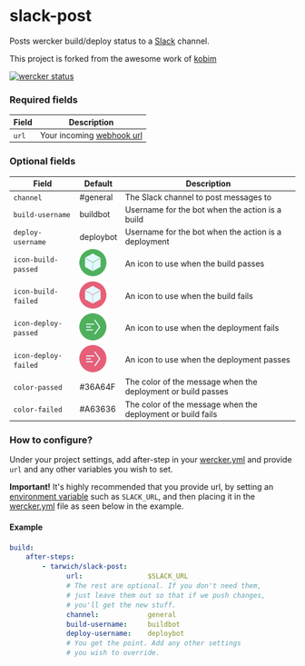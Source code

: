 # slack-post

Posts wercker build/deploy status to a [Slack] channel.

This project is forked from the awesome work of [kobim]

[Slack]: https://slack.com/
[kobim]: https://github.com/kobim/wercker-step-slack-post

[![wercker status](https://app.wercker.com/status/63eff42dccc87c427d30f68a11e726d0/m "wercker status")](https://app.wercker.com/project/bykey/63eff42dccc87c427d30f68a11e726d0)

### Required fields

| Field | Description |
|-------|-------------|
| `url` | Your incoming [webhook url] |

[webhook url]: https://slack.com/services/new/incoming-webhook

### Optional fields

| Field                | Default   | Description |
|----------------------|-----------|-------------|
| `channel`            | #general  | The Slack channel to post messages to |
| `build-username`     | buildbot  | Username for the bot when the action is a build |
| `deploy-username`    | deploybot | Username for the bot when the action is a deployment |
| `icon-build-passed`  | ![Green Icon](https://raw.githubusercontent.com/tarwich/wercker-step-slack-post/master/icons/build-passed.png?v1.0.3) | An icon to use when the build passes |
| `icon-build-failed`  | ![Red Icon](https://raw.githubusercontent.com/tarwich/wercker-step-slack-post/master/icons/build-failed.png?v1.0.3) | An icon to use when the build fails |
| `icon-deploy-passed` | ![Green Icon](https://raw.githubusercontent.com/tarwich/wercker-step-slack-post/master/icons/deploy-passed.png?v1.0.3) | An icon to use when the deployment fails |
| `icon-deploy-failed` | ![Red Icon](https://raw.githubusercontent.com/tarwich/wercker-step-slack-post/master/icons/deploy-failed.png?v1.0.3) | An icon to use when the deployment passes |
| `color-passed`       | \#36A64F  | The color of the message when the deployment or build passes |
| `color-failed`       | \#A63636  | The color of the message when the deployment or build fails |

### How to configure?

Under your project settings, add after-step in your [wercker.yml] and provide `url` and any other variables you wish to set.

**Important!** It's highly recommended that you provide url, by setting an [environment variable] such as `SLACK_URL`, and then placing it in the [wercker.yml] file as seen below in the example.

[wercker.yml]: http://devcenter.wercker.com/articles/werckeryml/
[environment variable]: http://devcenter.wercker.com/docs/environment-variables/creating-env-vars.html

#### Example

```yaml
build:
    after-steps:
        - tarwich/slack-post:
              url:                $SLACK_URL
              # The rest are optional. If you don't need them,
              # just leave them out so that if we push changes,
              # you'll get the new stuff.
              channel:            general
              build-username:     buildbot
              deploy-username:    deploybot
              # You get the point. Add any other settings
              # you wish to override.
```
